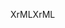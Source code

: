<span data-ttu-id="257ac-101">XrML</span><span class="sxs-lookup"><span data-stu-id="257ac-101">XrML</span></span>